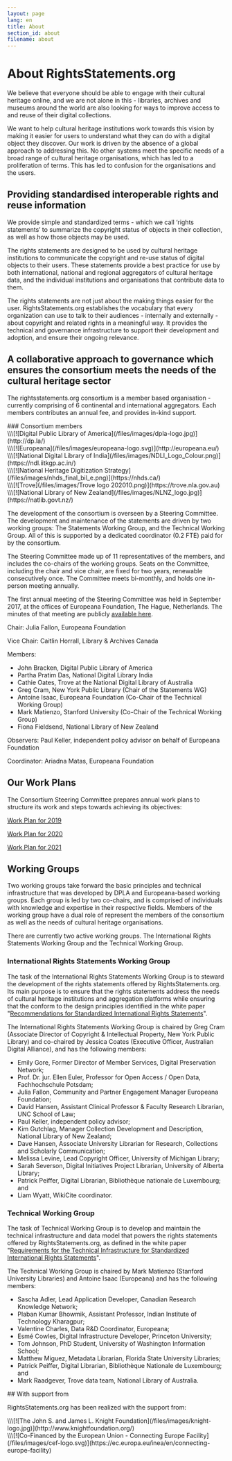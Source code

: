 ```yaml
---
layout: page
lang: en
title: About
section_id: about
filename: about
---
```

# About RightsStatements.org

We believe that everyone should be able to engage with their cultural heritage online, and we are not alone in this - libraries, archives and museums around the world are also looking for ways to improve access to and reuse of their digital collections.

We want to help cultural heritage institutions work towards this vision by making it easier for users to understand what they can do with a digital object they discover.  Our work is driven by the absence of a global approach to addressing this.  No other systems meet the specific needs of a broad range of cultural heritage organisations, which has led to a proliferation of terms. This has led to confusion for the organisations and the users.

## Providing standardised interoperable rights and reuse information

We provide simple and standardized terms - which we call ‘rights statements’ to summarize the copyright status of objects in their collection, as well as how those objects may be used.

The rights statements are designed to be used by cultural heritage institutions to communicate the copyright and re-use status of digital objects to their users. These statements provide a best practice for use by both  international, national and regional aggregators of cultural heritage data, and the individual institutions and organisations that contribute data to them.

The rights statements are not just about the making things easier for the user.  RightsStatements.org establishes the vocabulary that every organization can use to talk to their audiences - internally and externally - about copyright and related rights in a meaningful way. It provides the technical and governance infrastructure to support their development and adoption, and ensure their on­going relevance.

## A collaborative approach to governance which ensures the consortium meets the needs of the cultural heritage sector

The rightsstatements.org consortium is a member based organisation - currently comprising of 6 continental and international aggregators.  Each members contributes an annual fee, and provides in-kind support.

<div class="box">
### Consortium members

<div class="row centered-text">
<div class="medium-4 columns logo">
\\\[![Digital Public Library of America](/files/images/dpla-logo.jpg)](http://dp.la/)
</div>
<div class="medium-4 columns logo">
\\\[![Europeana](/files/images/europeana-logo.svg)](http://europeana.eu/)
</div>
<div class="medium-4 columns logo">
\\\[![National Digital Library of India](/files/images/NDLI_Logo_Colour.png)](https://ndl.iitkgp.ac.in/)
</div>
</div>
<div class="row centered-text">
<div class="medium-4 columns logo">
\\\[![National Heritage Digitization Strategy](/files/images/nhds_final_bil_e.png)](https://nhds.ca/)
</div>
<div class="medium-4 columns logo">
\\\[![Trove](/files/images/Trove logo 202010.png)](https://trove.nla.gov.au)
</div>
<div class="medium-4 columns logo">
\\\[![National Library of New Zealand](/files/images/NLNZ_logo.jpg)](https://natlib.govt.nz/)
</div>
</div>
</div>

The development of the consortium is overseen by a Steering Committee.  The development and maintenance of the statements are driven by two working groups:  The Statements Working Group, and the Technical Working Group.  All of this is supported by a dedicated coordinator (0.2 FTE) paid for by the consortium.

The Steering Committee made up of 11 representatives of the members, and includes the co-chairs of the working groups.  Seats on the Committee, including the chair and vice chair, are fixed for two years, renewable consecutively once.  The Committee meets bi-monthly, and holds one in-person meeting annually.

The first annual meeting of the Steering Committee was held in September 2017, at the offices of Europeana Foundation, The Hague, Netherlands. The minutes of that meeting are publicly [available here](https://docs.google.com/document/d/1FHgxm9YF4ZWBtcDRjfBvcm8SG984cS1bVhPLpmTXQ28/). 

Chair: Julia Fallon, Europeana Foundation

Vice Chair: Caitlin Horrall, Library & Archives Canada

Members:

* John Bracken, Digital Public Library of America
* Partha Pratim Das, National Digital Library India
* Cathie Oates, Trove at the National Digital Library of Australia
* Greg Cram, New York Public Library (Chair of the Statements WG)
* Antoine Isaac, Europeana Foundation (Co-Chair of the Technical Working Group)
* Mark Matienzo, Stanford University (Co-Chair of the Technical Working Group)
* Fiona Fieldsend, National Library of New Zealand

Observers: Paul Keller, independent policy advisor on behalf of Europeana Foundation

Coordinator: Ariadna Matas, Europeana Foundation

## Our Work Plans

The Consortium Steering Committee prepares annual work plans to structure its work and steps towards achieving its objectives:

[Work Plan for 2019](https://rightsstatements.org/files/190812_workplan.pdf)

[](https://rightsstatements.org/files/190812_workplan.pdf)[Work Plan for 2020](https://drive.google.com/a/europeana.eu/file/d/15uStLAn6fP5VXlZNrdLWpraBCAwhfdBN/view?usp=sharing) 

[Work Plan for 2021](https://drive.google.com/file/d/1G9piFHiwUZxcvp_YTk0svCN0lKznNKWF/view?usp=sharing)

## Working Groups

Two working groups take forward the basic principles and  technical infrastructure that was developed by DPLA and Europeana-based working groups.  Each group is led by two co-chairs, and is comprised of individuals with  knowledge and expertise in their respective fields. Members of the working group have a dual role of represent the members of the consortium as well as the needs of cultural heritage organisations.  

There are currently two active working groups. The International Rights Statements Working Group and the Technical Working Group.

### International Rights Statements Working Group

The task of the International Rights Statements Working Group is to steward the development of the rights statements offered by RightsStatements.org. Its main purpose is to ensure that the rights statements address the needs of cultural heritage institutions and aggregation platforms while ensuring that the conform to the design principles identified in the white paper "[Recommendations for Standardized International Rights Statements](/en/documentation/rights-statements-white-paper/)".

The International Rights Statements Working Group is chaired by Greg Cram (Associate Director of Copyright & Intellectual Property, New York Public Library) and co-chaired by Jessica Coates (Executive Officer, Australian Digital Alliance), and has the following members:

* Emily Gore, Former Director of Member Services, Digital Preservation Network;
* Prof. Dr. jur. Ellen Euler, Professor for Open Access / Open Data, Fachhochschule Potsdam;
* Julia Fallon, Community and Partner Engagement Manager Europeana Foundation;
* David Hansen, Assistant Clinical Professor & Faculty Research Librarian, UNC School of Law;
* Paul Keller, independent policy advisor;
* Kim Gutchlag, Manager Collection Development and Description, National Library of New Zealand; 
* Dave Hansen, Associate University Librarian for Research, Collections and Scholarly Communication;
* Melissa Levine, Lead Copyright Officer, University of Michigan Library;
* Sarah Severson, Digital Initiatives Project Librarian, University of Alberta Library;
* Patrick Peiffer, Digital Librarian, Bibliothèque nationale de Luxembourg; and
* Liam Wyatt, WikiCite coordinator.

### Technical Working Group

The task of Technical Working Group is to develop and maintain the technical infrastructure and data model that powers the rights statements offered by RightsStatements.org, as defined in the white paper "[Requirements for the Technical Infrastructure for Standardized International Rights Statements](/en/documentation/technical-white-paper/)".

The Technical Working Group is chaired by Mark Matienzo (Stanford University Libraries) and Antoine Isaac (Europeana) and has the following members:

* Sascha Adler, Lead Application Developer, Canadian Research Knowledge Network;
* Plaban Kumar Bhowmik, Assistant Professor, Indian Institute of Technology Kharagpur;
* Valentine Charles, Data R&D Coordinator, Europeana;
* Esmé Cowles, Digital Infrastructure Developer, Princeton University;
* Tom Johnson, PhD Student, University of Washington Information School;
* Matthew Miguez, Metadata Librarian, Florida State University Libraries;
* Patrick Peiffer, Digital Librarian, Bibliothèque Nationale de Luxembourg; and
* Mark Raadgever, Trove data team, National Library of Australia.

<div class="box">
## With support from

RightsStatements.org has been realized with the support from:

<div class="row">
<div class="medium-4 columns">
\\\[![The John S. and James L. Knight Foundation](/files/images/knight-logo.jpg)](http://www.knightfoundation.org/)
</div>
<div class="medium-4 columns">
\\\[![Co-Financed by the European Union - Connecting Europe Facility](/files/images/cef-logo.svg)](https://ec.europa.eu/inea/en/connecting-europe-facility)
</div>
</div>